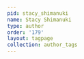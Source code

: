 ```yaml
---
pid: stacy_shimanuki
name: Stacy Shimanuki
type: author
order: '179'
layout: tagpage
collection: author_tags
---
```

